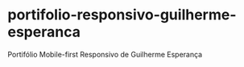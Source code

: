 # portifolio-responsivo-guilherme-esperanca
 Portifólio Mobile-first Responsivo de Guilherme Esperança
